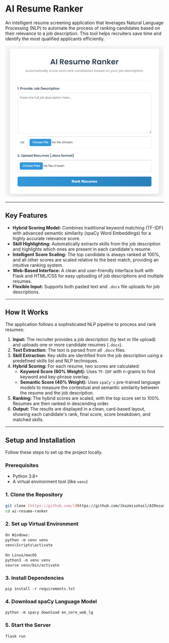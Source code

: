 # AI Resume Ranker

An intelligent resume screening application that leverages Natural Language Processing (NLP) to automate the process of ranking candidates based on their relevance to a job description. This tool helps recruiters save time and identify the most qualified applicants efficiently.

![AI Resume Ranker Screenshot](image.png)

---

## Key Features

-   **Hybrid Scoring Model:** Combines traditional keyword matching (TF-IDF) with advanced semantic similarity (spaCy Word Embeddings) for a highly accurate relevance score.
-   **Skill Highlighting:** Automatically extracts skills from the job description and highlights which ones are present in each candidate's resume.
-   **Intelligent Score Scaling:** The top candidate is always ranked at 100%, and all other scores are scaled relative to the best match, providing an intuitive ranking system.
-   **Web-Based Interface:** A clean and user-friendly interface built with Flask and HTML/CSS for easy uploading of job descriptions and multiple resumes.
-   **Flexible Input:** Supports both pasted text and `.docx` file uploads for job descriptions.

---

## How It Works

The application follows a sophisticated NLP pipeline to process and rank resumes:

1.  **Input:** The recruiter provides a job description (by text or file upload) and uploads one or more candidate resumes (`.docx`).
2.  **Text Extraction:** The text is parsed from all `.docx` files.
3.  **Skill Extraction:** Key skills are identified from the job description using a predefined skills list and NLP techniques.
4.  **Hybrid Scoring:** For each resume, two scores are calculated:
    -   **Keyword Score (60% Weight):** Uses `TF-IDF` with n-grams to find keyword and key-phrase overlap.
    -   **Semantic Score (40% Weight):** Uses `spaCy's` pre-trained language models to measure the contextual and semantic similarity between the resume and the job description.
5.  **Ranking:** The hybrid scores are scaled, with the top score set to 100%. Resumes are then ranked in descending order.
6.  **Output:** The results are displayed in a clean, card-based layout, showing each candidate's rank, final score, score breakdown, and matched skills.

---

## Setup and Installation

Follow these steps to set up the project locally.

### Prerequisites

-   Python 3.8+
-   A virtual environment tool (like `venv`)

### 1. Clone the Repository

```bash
git clone [https://github.com/](https://github.com/)kazmisohail/AIResumeRanker.git
cd ai-resume-ranker

```

### 2. Set up Virtual Environment

```
On Windows:
python -m venv venv
venv\Scripts\activate

On Linux/macOS
python3 -m venv venv
source venv/bin/activate

```
### 3. Install Dependencies

```
pip install -r requirements.txt

```

### 4. Download spaCy Language Model

```
python -m spacy download en_core_web_lg

```
### 5. Start the Server

```
flask run

```